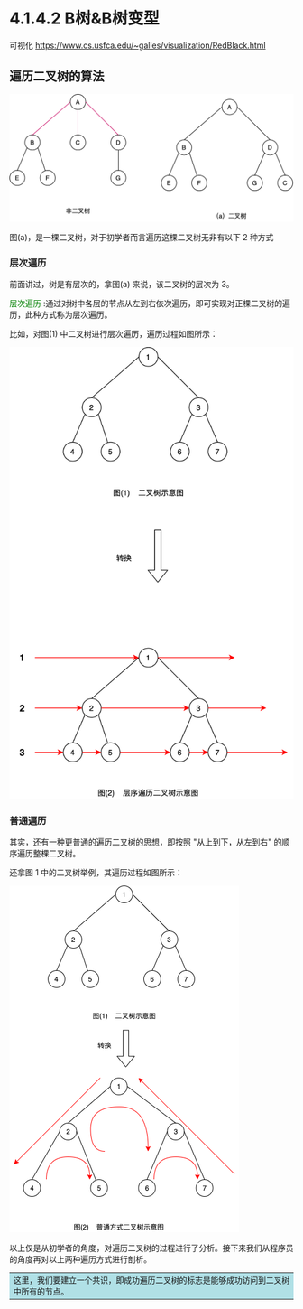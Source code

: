 # 4.1.4.2 B树&B树变型


可视化
https://www.cs.usfca.edu/~galles/visualization/RedBlack.html



## 遍历二叉树的算法

![二叉树与普通树](./../../sources/images/traversing-binary-tree.png)

图(a)，是一棵二叉树，对于初学者而言遍历这棵二叉树无非有以下 2 种方式


### 层次遍历

前面讲过，树是有层次的，拿图(a) 来说，该二叉树的层次为 3。

<font color=#008000>层次遍历</font> :通过对树中各层的节点从左到右依次遍历，即可实现对正棵二叉树的遍历，此种方式称为层次遍历。

比如，对图(1) 中二叉树进行层次遍历，遍历过程如图所示：

![层序遍历二叉树](./../../sources/images/hierarchical-traversal-of-a-binary-tree.png)

### 普通遍历

其实，还有一种更普通的遍历二叉树的思想，即按照 "从上到下，从左到右" 的顺序遍历整棵二叉树。

还拿图 1 中的二叉树举例，其遍历过程如图所示：

![普通方式遍历二叉树](./../../sources/images/the-normal-way-of-traversal-a-binary-tree.png)

以上仅是从初学者的角度，对遍历二叉树的过程进行了分析。接下来我们从程序员的角度再对以上两种遍历方式进行剖析。

<table><tr><td bgcolor=PowderBlue>
这里，我们要建立一个共识，即成功遍历二叉树的标志是能够成功访问到二叉树中所有的节点。
</td></tr></table>


